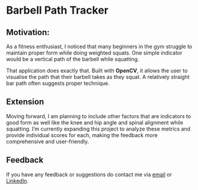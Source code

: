 # Barbell Path Tracker

## Motivation:
As a fitness enthusiast, I noticed that many beginners in the gym struggle to maintain proper form while doing weighted squats. One simple indicator would be a vertical path of the barbell while squatting. 

That application does exactly that. Built with **OpenCV**, it allows the user to visualise the path that their barbell takes as they squat. A relatively straight bar path often suggests proper technique.

## Extension
Moving forward, I am planning to include other factors that are indicators to good form as well like the knee and hip angle and spinal alignment while squatting. I’m currently expanding this project to analyze these metrics and provide individual scores for each, making the feedback more comprehensive and user-friendly.

## Feedback
If you have any feedback or suggestions do contact me via [email](kpkavin2003@gmail.com) or [LinkedIn](linkedin.com/in/kavin-parthipan).
